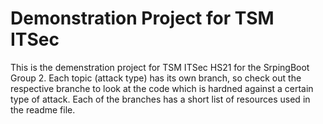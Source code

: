 # Demonstration Project for TSM ITSec

This is the demenstration project for TSM ITSec HS21 for the SrpingBoot Group 2. Each topic (attack type) has its own branch, so check out the respective branche to look at the code which is hardned against a certain type of attack. Each of the branches has a short list of resources used in the readme file.

